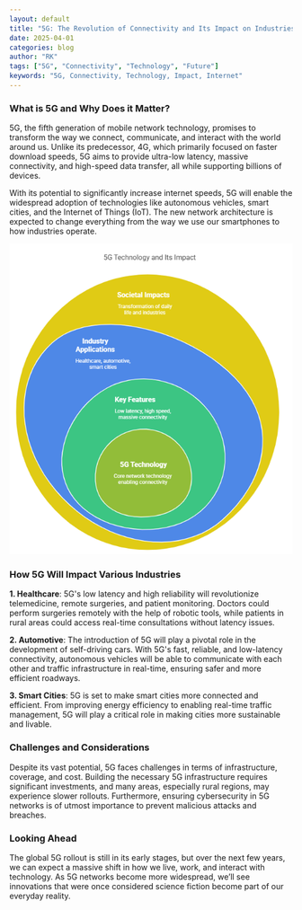 ```yaml
---
layout: default
title: "5G: The Revolution of Connectivity and Its Impact on Industries"
date: 2025-04-01
categories: blog
author: "RK"
tags: ["5G", "Connectivity", "Technology", "Future"]
keywords: "5G, Connectivity, Technology, Impact, Internet"
---
```


### What is 5G and Why Does it Matter?

5G, the fifth generation of mobile network technology, promises to transform the way we connect, communicate, and interact with the world around us. Unlike its predecessor, 4G, which primarily focused on faster download speeds, 5G aims to provide ultra-low latency, massive connectivity, and high-speed data transfer, all while supporting billions of devices.

With its potential to significantly increase internet speeds, 5G will enable the widespread adoption of technologies like autonomous vehicles, smart cities, and the Internet of Things (IoT). The new network architecture is expected to change everything from the way we use our smartphones to how industries operate.

![Alt Text](/assets/img/content/20250401-5G.png)


### How 5G Will Impact Various Industries

**1. Healthcare**: 5G's low latency and high reliability will revolutionize telemedicine, remote surgeries, and patient monitoring. Doctors could perform surgeries remotely with the help of robotic tools, while patients in rural areas could access real-time consultations without latency issues.

**2. Automotive**: The introduction of 5G will play a pivotal role in the development of self-driving cars. With 5G's fast, reliable, and low-latency connectivity, autonomous vehicles will be able to communicate with each other and traffic infrastructure in real-time, ensuring safer and more efficient roadways.

**3. Smart Cities**: 5G is set to make smart cities more connected and efficient. From improving energy efficiency to enabling real-time traffic management, 5G will play a critical role in making cities more sustainable and livable.

### Challenges and Considerations

Despite its vast potential, 5G faces challenges in terms of infrastructure, coverage, and cost. Building the necessary 5G infrastructure requires significant investments, and many areas, especially rural regions, may experience slower rollouts. Furthermore, ensuring cybersecurity in 5G networks is of utmost importance to prevent malicious attacks and breaches.

### Looking Ahead

The global 5G rollout is still in its early stages, but over the next few years, we can expect a massive shift in how we live, work, and interact with technology. As 5G networks become more widespread, we’ll see innovations that were once considered science fiction become part of our everyday reality.
